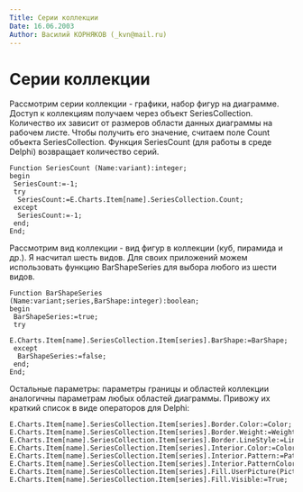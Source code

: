 ```yaml
---
Title: Серии коллекции
Date: 16.06.2003
Author: Василий КОРНЯКОВ (_kvn@mail.ru)
---
```



Серии коллекции
===============

Рассмотрим серии коллекции - графики, набор фигур на диаграмме. Доступ к
коллекциям получаем через объект SeriesCollection. Количество их зависит
от размеров области данных диаграммы на рабочем листе. Чтобы получить
его значение, считаем поле Count объекта SeriesCollection. Функция
SeriesCount (для работы в среде Delphi) возвращает количество серий.

    Function SeriesCount (Name:variant):integer;
    begin
     SeriesCount:=-1;
     try
      SeriesCount:=E.Charts.Item[name].SeriesCollection.Count;
     except
      SeriesCount:=-1;
     end;
    End;

 

Рассмотрим вид коллекции - вид фигур в коллекции (куб, пирамида и др.).
Я насчитал шесть видов. Для своих приложений можем использовать функцию
BarShapeSeries для выбора любого из шести видов.

    Function BarShapeSeries (Name:variant;series,BarShape:integer):boolean;
    begin
     BarShapeSeries:=true;
     try
      E.Charts.Item[name].SeriesCollection.Item[series].BarShape:=BarShape;
     except
      BarShapeSeries:=false;
     end;
    End;

 

Остальные параметры: параметры границы и областей коллекции аналогичны
параметрам любых областей диаграммы. Привожу их краткий список в виде
операторов для Delphi:

    E.Charts.Item[name].SeriesCollection.Item[series].Border.Color:=Color;
    E.Charts.Item[name].SeriesCollection.Item[series].Border.Weight:=Weight;
    E.Charts.Item[name].SeriesCollection.Item[series].Border.LineStyle:=LineStyle;
    E.Charts.Item[name].SeriesCollection.Item[series].Interior.Color:=Color;
    E.Charts.Item[name].SeriesCollection.Item[series].Interior.Pattern:=Pattern;
    E.Charts.Item[name].SeriesCollection.Item[series].Interior.PatternColor:=PatternColor;
    E.Charts.Item[name].SeriesCollection.Item[series].Fill.UserPicture(PictureFile:=File_);
    E.Charts.Item[name].SeriesCollection.Item[series].Fill.Visible:=True;

